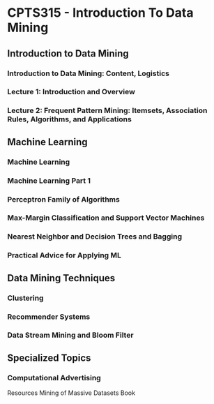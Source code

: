 # CPTS315 - Introduction To Data Mining
 
## Introduction to Data Mining
### Introduction to Data Mining: Content, Logistics
### Lecture 1: Introduction and Overview
### Lecture 2: Frequent Pattern Mining: Itemsets, Association Rules, Algorithms, and Applications

## Machine Learning
### Machine Learning
### Machine Learning Part 1
### Perceptron Family of Algorithms
### Max-Margin Classification and Support Vector Machines
### Nearest Neighbor and Decision Trees and Bagging
### Practical Advice for Applying ML

## Data Mining Techniques
### Clustering
### Recommender Systems
### Data Stream Mining and Bloom Filter

## Specialized Topics
### Computational Advertising

Resources
Mining of Massive Datasets Book
